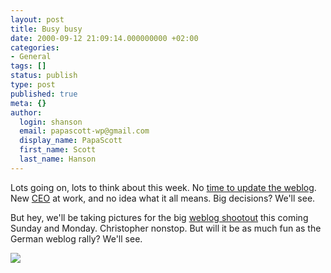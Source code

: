 ```yaml
---
layout: post
title: Busy busy
date: 2000-09-12 21:09:14.000000000 +02:00
categories:
- General
tags: []
status: publish
type: post
published: true
meta: {}
author:
  login: shanson
  email: papascott-wp@gmail.com
  display_name: PapaScott
  first_name: Scott
  last_name: Hanson
---
```

<p>Lots going on, lots to think about this week. No <a href="http://brdbrain.editthispage.com/2000/09/10">time to update the weblog</a>. New <a href="http://www.abendblatt.de/bin/ha/set_frame/set_frame.cgi?seiten_url=/contents/ha/news/wirtschaft/html/090900/219AUFM16.HTM">CEO</a> at work, and no idea what it all means. Big decisions? We'll see.</p>
<p>But hey, we'll be taking pictures for the big <a href="http://array.editthispage.com/24hours">weblog shootout</a> this coming Sunday and Monday. Christopher nonstop. But will it be as much fun as the German weblog rally? We'll see.</p>
<p><a href="http://array.editthispage.com/24hours"><img src="http://www.arrayweb.com/btc/english.jpg" /></a></p>
